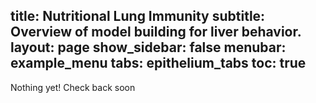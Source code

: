 title: Nutritional Lung Immunity
subtitle: Overview of model building for liver behavior.
layout: page
show_sidebar: false
menubar: example_menu
tabs: epithelium_tabs
toc: true
---
<i class="fa fa-gear fa-spin fa-2x" style="color: firebrick"></i> Nothing yet! Check back soon
